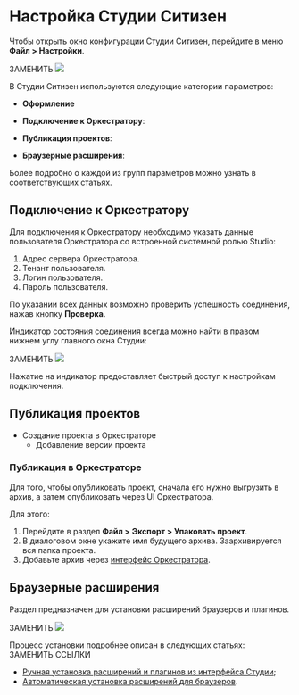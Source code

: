 # Настройка Cтудии Ситизен

Чтобы открыть окно конфигурации Студии Ситизен, перейдите в меню **Файл > Настройки**. 

ЗАМЕНИТЬ ![](../resources/settings/studio-settings.png)

В Студии Ситизен используются следующие категории параметров:

* **Оформление** 
   
* **Подключение к Оркестратору**:

* **Публикация проектов**:
  
* **Браузерные расширения**:

Более подробно о каждой из групп параметров можно узнать в соответствующих статьях.



## Подключение к Оркестратору

Для подключения к Оркестратору необходимо указать данные пользователя Оркестратора со встроенной системной ролью Studio:

1. Адрес сервера Оркестратора.
2. Тенант пользователя.
3. Логин пользователя.
4. Пароль пользователя.

По указании всех данных возможно проверить успешность соединения, нажав кнопку **Проверка**.

Индикатор состояния соединения всегда можно найти в правом нижнем углу главного окна Студии:

ЗАМЕНИТЬ ![](../resources/settings/orch-state-indicator.png)

Нажатие на индикатор предоставляет быстрый доступ к настройкам подключения.



## Публикация проектов

* Создание проекта в Оркестраторе
    * Добавление версии проекта


### Публикация в Оркестраторе

Для того, чтобы опубликовать проект, сначала его нужно выгрузить в архив, а затем опубликовать через UI Оркестратора.

Для этого:

1. Перейдите в раздел **Файл > Экспорт > Упаковать проект**.
2. В диалоговом окне укажите имя будущего архива. Заархивируется вся папка проекта.
3. Добавьте архив через [интерфейс Оркестратора](https://docs.primo-rpa.ru/ru/orchestrator-new/orchestrator-user/add-rpa-project).


## Браузерные расширения

Раздел предназначен для установки расширений браузеров и плагинов.

ЗАМЕНИТЬ ![](../resources/settings/image-700.png)

Процесс установки подробнее описан в следующих статьях: ЗАМЕНИТЬ ССЫЛКИ

* [Ручная установка расширений и плагинов из интерфейса Студии](https://docs.primo-rpa.ru/primo-rpa/primo-studio/settings/plugin-install#ruchnaya-ustanovka-iz-studii);
* [Автоматическая установка расширений для браузеров](https://docs.primo-rpa.ru/primo-rpa/primo-studio/settings/autoinstall-browser-extension).



